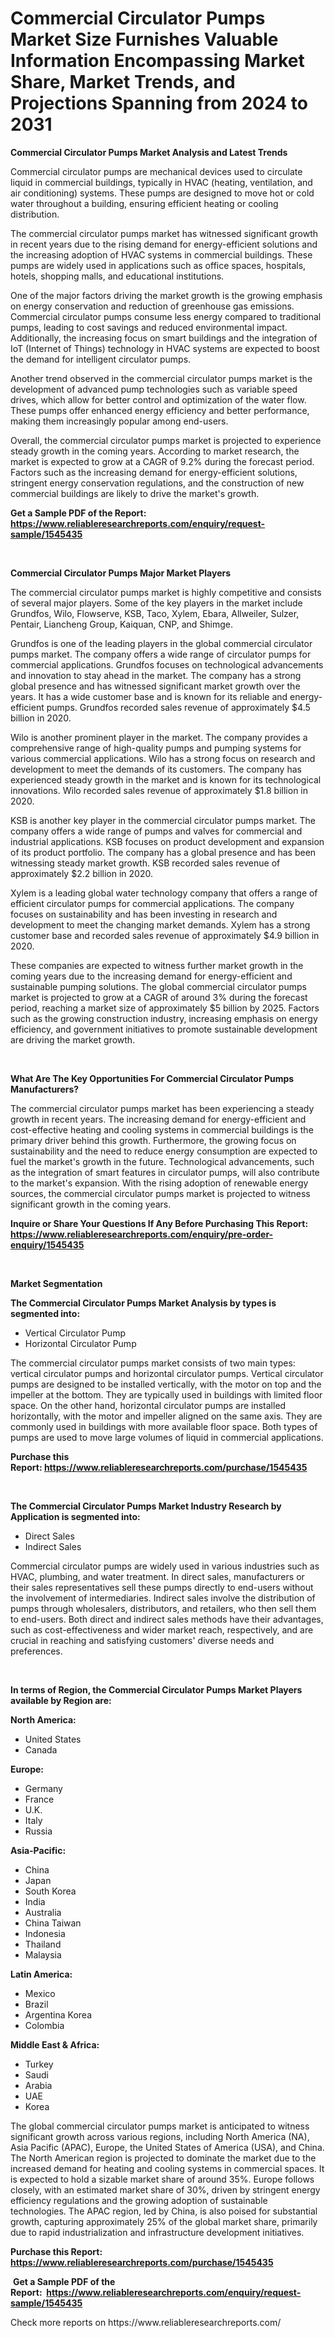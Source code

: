 <p><h1>Commercial Circulator Pumps Market Size Furnishes Valuable Information Encompassing Market Share, Market Trends, and Projections Spanning from 2024 to 2031</h1></p><p><strong>Commercial Circulator Pumps Market Analysis and Latest Trends</strong></p>
<p><p>Commercial circulator pumps are mechanical devices used to circulate liquid in commercial buildings, typically in HVAC (heating, ventilation, and air conditioning) systems. These pumps are designed to move hot or cold water throughout a building, ensuring efficient heating or cooling distribution.</p><p>The commercial circulator pumps market has witnessed significant growth in recent years due to the rising demand for energy-efficient solutions and the increasing adoption of HVAC systems in commercial buildings. These pumps are widely used in applications such as office spaces, hospitals, hotels, shopping malls, and educational institutions.</p><p>One of the major factors driving the market growth is the growing emphasis on energy conservation and reduction of greenhouse gas emissions. Commercial circulator pumps consume less energy compared to traditional pumps, leading to cost savings and reduced environmental impact. Additionally, the increasing focus on smart buildings and the integration of IoT (Internet of Things) technology in HVAC systems are expected to boost the demand for intelligent circulator pumps.</p><p>Another trend observed in the commercial circulator pumps market is the development of advanced pump technologies such as variable speed drives, which allow for better control and optimization of the water flow. These pumps offer enhanced energy efficiency and better performance, making them increasingly popular among end-users.</p><p>Overall, the commercial circulator pumps market is projected to experience steady growth in the coming years. According to market research, the market is expected to grow at a CAGR of 9.2% during the forecast period. Factors such as the increasing demand for energy-efficient solutions, stringent energy conservation regulations, and the construction of new commercial buildings are likely to drive the market's growth.</p></p>
<p><strong>Get a Sample PDF of the Report:&nbsp; <a href="https://www.reliableresearchreports.com/enquiry/request-sample/1545435">https://www.reliableresearchreports.com/enquiry/request-sample/1545435</a></strong></p>
<p>&nbsp;</p>
<p><strong>Commercial Circulator Pumps Major Market Players</strong></p>
<p><p>The commercial circulator pumps market is highly competitive and consists of several major players. Some of the key players in the market include Grundfos, Wilo, Flowserve, KSB, Taco, Xylem, Ebara, Allweiler, Sulzer, Pentair, Liancheng Group, Kaiquan, CNP, and Shimge.</p><p>Grundfos is one of the leading players in the global commercial circulator pumps market. The company offers a wide range of circulator pumps for commercial applications. Grundfos focuses on technological advancements and innovation to stay ahead in the market. The company has a strong global presence and has witnessed significant market growth over the years. It has a wide customer base and is known for its reliable and energy-efficient pumps. Grundfos recorded sales revenue of approximately $4.5 billion in 2020.</p><p>Wilo is another prominent player in the market. The company provides a comprehensive range of high-quality pumps and pumping systems for various commercial applications. Wilo has a strong focus on research and development to meet the demands of its customers. The company has experienced steady growth in the market and is known for its technological innovations. Wilo recorded sales revenue of approximately $1.8 billion in 2020.</p><p>KSB is another key player in the commercial circulator pumps market. The company offers a wide range of pumps and valves for commercial and industrial applications. KSB focuses on product development and expansion of its product portfolio. The company has a global presence and has been witnessing steady market growth. KSB recorded sales revenue of approximately $2.2 billion in 2020.</p><p>Xylem is a leading global water technology company that offers a range of efficient circulator pumps for commercial applications. The company focuses on sustainability and has been investing in research and development to meet the changing market demands. Xylem has a strong customer base and recorded sales revenue of approximately $4.9 billion in 2020.</p><p>These companies are expected to witness further market growth in the coming years due to the increasing demand for energy-efficient and sustainable pumping solutions. The global commercial circulator pumps market is projected to grow at a CAGR of around 3% during the forecast period, reaching a market size of approximately $5 billion by 2025. Factors such as the growing construction industry, increasing emphasis on energy efficiency, and government initiatives to promote sustainable development are driving the market growth.</p></p>
<p>&nbsp;</p>
<p><strong>What Are The Key Opportunities For Commercial Circulator Pumps Manufacturers?</strong></p>
<p><p>The commercial circulator pumps market has been experiencing a steady growth in recent years. The increasing demand for energy-efficient and cost-effective heating and cooling systems in commercial buildings is the primary driver behind this growth. Furthermore, the growing focus on sustainability and the need to reduce energy consumption are expected to fuel the market's growth in the future. Technological advancements, such as the integration of smart features in circulator pumps, will also contribute to the market's expansion. With the rising adoption of renewable energy sources, the commercial circulator pumps market is projected to witness significant growth in the coming years.</p></p>
<p><strong>Inquire or Share Your Questions If Any Before Purchasing This Report: <a href="https://www.reliableresearchreports.com/enquiry/pre-order-enquiry/1545435">https://www.reliableresearchreports.com/enquiry/pre-order-enquiry/1545435</a></strong></p>
<p>&nbsp;</p>
<p><strong>Market Segmentation</strong></p>
<p><strong>The Commercial Circulator Pumps Market Analysis by types is segmented into:</strong></p>
<p><ul><li>Vertical Circulator Pump</li><li>Horizontal Circulator Pump</li></ul></p>
<p><p>The commercial circulator pumps market consists of two main types: vertical circulator pumps and horizontal circulator pumps. Vertical circulator pumps are designed to be installed vertically, with the motor on top and the impeller at the bottom. They are typically used in buildings with limited floor space. On the other hand, horizontal circulator pumps are installed horizontally, with the motor and impeller aligned on the same axis. They are commonly used in buildings with more available floor space. Both types of pumps are used to move large volumes of liquid in commercial applications.</p></p>
<p><strong>Purchase this Report:&nbsp;<a href="https://www.reliableresearchreports.com/purchase/1545435">https://www.reliableresearchreports.com/purchase/1545435</a></strong></p>
<p>&nbsp;</p>
<p><strong>The Commercial Circulator Pumps Market Industry Research by Application is segmented into:</strong></p>
<p><ul><li>Direct Sales</li><li>Indirect Sales</li></ul></p>
<p><p>Commercial circulator pumps are widely used in various industries such as HVAC, plumbing, and water treatment. In direct sales, manufacturers or their sales representatives sell these pumps directly to end-users without the involvement of intermediaries. Indirect sales involve the distribution of pumps through wholesalers, distributors, and retailers, who then sell them to end-users. Both direct and indirect sales methods have their advantages, such as cost-effectiveness and wider market reach, respectively, and are crucial in reaching and satisfying customers' diverse needs and preferences.</p></p>
<p>&nbsp;</p>
<p><strong>In terms of Region, the Commercial Circulator Pumps Market Players available by Region are:</strong></p>
<p>
    <p> <strong> North America: </strong>
        <ul>
            <li>United States</li>
            <li>Canada</li>
        </ul>
        </p> 
    <p> <strong> Europe: </strong>
        <ul>
            <li>Germany</li>
            <li>France</li>
            <li>U.K.</li>
            <li>Italy</li>
            <li>Russia</li>
        </ul>
        </p> 
    <p> <strong> Asia-Pacific: </strong>
        <ul>
            <li>China</li>
            <li>Japan</li>
            <li>South Korea</li>
            <li>India</li>
            <li>Australia</li>
            <li>China Taiwan</li>
            <li>Indonesia</li>
            <li>Thailand</li>
            <li>Malaysia</li>
        </ul>
        </p> 
    <p> <strong> Latin America: </strong>
        <ul>
            <li>Mexico</li>
            <li>Brazil</li>
            <li>Argentina Korea</li>
            <li>Colombia</li>
        </ul>
        </p> 
    <p> <strong> Middle East & Africa: </strong>
        <ul>
            <li>Turkey</li>
            <li>Saudi</li>
            <li>Arabia</li>
            <li>UAE</li>
            <li>Korea</li>
        </ul>
    </p>
    </p>
<p><p>The global commercial circulator pumps market is anticipated to witness significant growth across various regions, including North America (NA), Asia Pacific (APAC), Europe, the United States of America (USA), and China. The North American region is projected to dominate the market due to the increased demand for heating and cooling systems in commercial spaces. It is expected to hold a sizable market share of around 35%. Europe follows closely, with an estimated market share of 30%, driven by stringent energy efficiency regulations and the growing adoption of sustainable technologies. The APAC region, led by China, is also poised for substantial growth, capturing approximately 25% of the global market share, primarily due to rapid industrialization and infrastructure development initiatives.</p></p>
<p><strong>Purchase this Report: <a href="https://www.reliableresearchreports.com/purchase/1545435">https://www.reliableresearchreports.com/purchase/1545435</a></strong></p>
<p>&nbsp;<strong>Get a Sample PDF of the Report:&nbsp;&nbsp;<a href="https://www.reliableresearchreports.com/enquiry/request-sample/1545435">https://www.reliableresearchreports.com/enquiry/request-sample/1545435</a></strong></p>
<p><strong></strong></p>
<p>Check more reports on https://www.reliableresearchreports.com/</p>